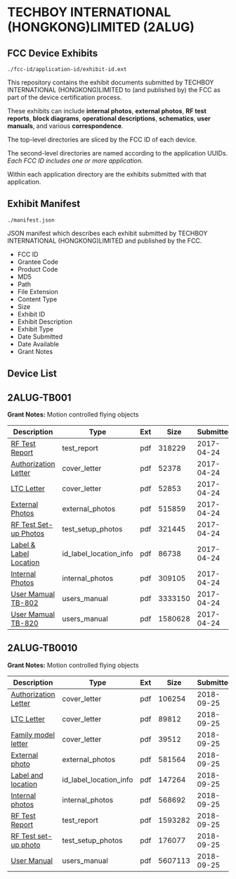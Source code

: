 # TECHBOY INTERNATIONAL (HONGKONG)LIMITED (2ALUG)
## FCC Device Exhibits

```
./fcc-id/application-id/exhibit-id.ext
```

This repository contains the exhibit documents submitted by TECHBOY INTERNATIONAL (HONGKONG)LIMITED to (and published by) the FCC as part of the device certification process.

These exhibits can include **internal photos**, **external photos**, **RF test reports**, **block diagrams**, **operational descriptions**, **schematics**, **user manuals**, and various **correspondence**.

The top-level directories are sliced by the FCC ID of each device.

The second-level directories are named according to the application UUIDs. *Each FCC ID includes one or more application.*

Within each application directory are the exhibits submitted with that application. 

## Exhibit Manifest

```
./manifest.json
```

JSON manifest which describes each exhibit submitted by TECHBOY INTERNATIONAL (HONGKONG)LIMITED and published by the FCC.

- FCC ID
- Grantee Code
- Product Code
- MD5
- Path
- File Extension
- Content Type
- Size
- Exhibit ID
- Exhibit Description
- Exhibit Type
- Date Submitted
- Date Available
- Grant Notes

## Device List
## 2ALUG-TB001
**Grant Notes:** Motion controlled flying objects

| Description | Type | Ext | Size | Submitted | Available |
| ----------- | ---- | --- | ---- | --------- | --------- |
| [RF Test Report](2ALUG-TB001/de538ac61a381598c06b4fcfc46327ce/3367929.pdf) | test_report | pdf | 318229 | 2017-04-24 | 2017-04-24 |
| [Authorization Letter](2ALUG-TB001/de538ac61a381598c06b4fcfc46327ce/3367922.pdf) | cover_letter | pdf | 52378 | 2017-04-24 | 2017-04-24 |
| [LTC Letter](2ALUG-TB001/de538ac61a381598c06b4fcfc46327ce/3367923.pdf) | cover_letter | pdf | 52853 | 2017-04-24 | 2017-04-24 |
| [External Photos](2ALUG-TB001/de538ac61a381598c06b4fcfc46327ce/3367924.pdf) | external_photos | pdf | 515859 | 2017-04-24 | 2017-04-24 |
| [RF Test Set-up Photos](2ALUG-TB001/de538ac61a381598c06b4fcfc46327ce/3367930.pdf) | test_setup_photos | pdf | 321445 | 2017-04-24 | 2017-04-24 |
| [Label & Label Location](2ALUG-TB001/de538ac61a381598c06b4fcfc46327ce/3367925.pdf) | id_label_location_info | pdf | 86738 | 2017-04-24 | 2017-04-24 |
| [Internal Photos](2ALUG-TB001/de538ac61a381598c06b4fcfc46327ce/3367926.pdf) | internal_photos | pdf | 309105 | 2017-04-24 | 2017-04-24 |
| [User Mamual TB-802](2ALUG-TB001/de538ac61a381598c06b4fcfc46327ce/3367931.pdf) | users_manual | pdf | 3333150 | 2017-04-24 | 2017-04-24 |
| [User Mamual TB-820](2ALUG-TB001/de538ac61a381598c06b4fcfc46327ce/3367932.pdf) | users_manual | pdf | 1580628 | 2017-04-24 | 2017-04-24 |
## 2ALUG-TB0010
**Grant Notes:** Motion controlled flying objects

| Description | Type | Ext | Size | Submitted | Available |
| ----------- | ---- | --- | ---- | --------- | --------- |
| [Authorization Letter](2ALUG-TB0010/fb57483c4b5d17c48e35c4ab5b599ada/4017096.pdf) | cover_letter | pdf | 106254 | 2018-09-25 | 2018-09-25 |
| [LTC Letter](2ALUG-TB0010/fb57483c4b5d17c48e35c4ab5b599ada/4017097.pdf) | cover_letter | pdf | 89812 | 2018-09-25 | 2018-09-25 |
| [Family model letter](2ALUG-TB0010/fb57483c4b5d17c48e35c4ab5b599ada/4017098.pdf) | cover_letter | pdf | 39512 | 2018-09-25 | 2018-09-25 |
| [External photo](2ALUG-TB0010/fb57483c4b5d17c48e35c4ab5b599ada/4017099.pdf) | external_photos | pdf | 581564 | 2018-09-25 | 2018-09-25 |
| [Label and location](2ALUG-TB0010/fb57483c4b5d17c48e35c4ab5b599ada/4017100.pdf) | id_label_location_info | pdf | 147264 | 2018-09-25 | 2018-09-25 |
| [Internal photos](2ALUG-TB0010/fb57483c4b5d17c48e35c4ab5b599ada/4017101.pdf) | internal_photos | pdf | 568692 | 2018-09-25 | 2018-09-25 |
| [RF Test Report](2ALUG-TB0010/fb57483c4b5d17c48e35c4ab5b599ada/4017104.pdf) | test_report | pdf | 1593282 | 2018-09-25 | 2018-09-25 |
| [RF Test set-up photo](2ALUG-TB0010/fb57483c4b5d17c48e35c4ab5b599ada/4017105.pdf) | test_setup_photos | pdf | 176077 | 2018-09-25 | 2018-09-25 |
| [User Manual](2ALUG-TB0010/fb57483c4b5d17c48e35c4ab5b599ada/4017106.pdf) | users_manual | pdf | 5607113 | 2018-09-25 | 2018-09-25 |
